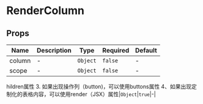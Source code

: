 # RenderColumn

## Props

<!-- @vuese:RenderColumn:props:start -->
|Name|Description|Type|Required|Default|
|---|---|---|---|---|
|column|-|`Object`|`false`|-|
|scope|-|`Object`|`false`|-|

<!-- @vuese:RenderColumn:props:end -->


hildren属性 3. 如果出现操作列（button)，可以使用buttons属性 4、如果出现定制化的表格内容，可以使用render（JSX）属性|`Object`|`true`|-|

<!-- @vuese:TableColumn:props:end -->


